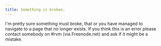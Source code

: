```yaml
---
title: Something is broken.
---
```


I'm pretty sure something must broke, that or you have managed to navigate to a page that no longer exists.  If you think this is an error please contact somebody on #rvm (via Freenode.net) and ask if it might be a mistake.
